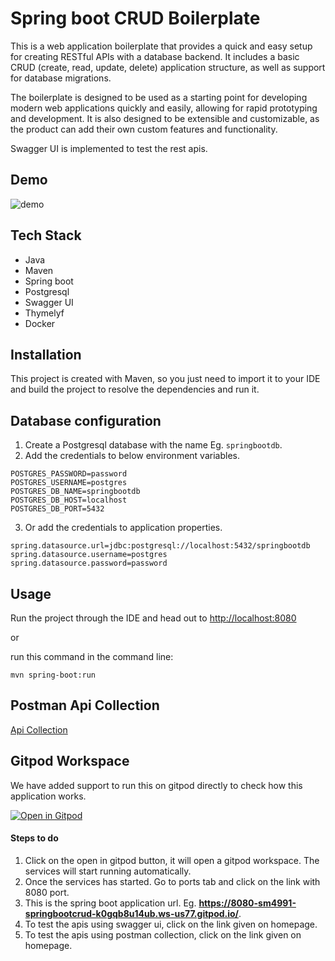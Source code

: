 # Spring boot CRUD Boilerplate
This is a web application boilerplate that provides a quick and easy setup for creating RESTful APIs with a database backend. It includes a basic CRUD (create, read, update, delete) application structure, as well as support for database migrations. 

The boilerplate is designed to be used as a starting point for developing modern web applications quickly and easily, allowing for rapid prototyping and development. It is also designed to be extensible and customizable, as the product can add their own custom features and functionality.

Swagger UI is implemented to test the rest apis.

## Demo
![demo](src/main/resources/static/images/demo.gif)

## Tech Stack
* Java
* Maven
* Spring boot
* Postgresql
* Swagger UI
* Thymelyf
* Docker

## Installation
This project is created with Maven, so you just need to import it to your IDE and build the project to resolve the dependencies and run it.

## Database configuration
1. Create a Postgresql database with the name Eg. `springbootdb`.
2. Add the credentials to below environment variables.
```
POSTGRES_PASSWORD=password
POSTGRES_USERNAME=postgres
POSTGRES_DB_NAME=springbootdb
POSTGRES_DB_HOST=localhost
POSTGRES_DB_PORT=5432
```
3. Or add the credentials to application properties.
```
spring.datasource.url=jdbc:postgresql://localhost:5432/springbootdb
spring.datasource.username=postgres
spring.datasource.password=password
```

## Usage
Run the project through the IDE and head out to [http://localhost:8080](http://localhost:8080)

or

run this command in the command line:
```
mvn spring-boot:run
```

## Postman Api Collection 
[Api Collection](https://documenter.getpostman.com/view/24715336/2s8Yt1sV6s)

## Gitpod Workspace
We have added support to run this on gitpod directly to check how this application works.

[![Open in Gitpod](https://gitpod.io/button/open-in-gitpod.svg)](https://gitpod.io/#https://github.com/SM4991/springboot-crud/blob/master/install.gitpod.sh)

#### Steps to do
1. Click on the open in gitpod button, it will open a gitpod workspace. The services will start running automatically.
2. Once the services has started. Go to ports tab and click on the link with 8080 port.
3. This is the spring boot application url. Eg. **https://8080-sm4991-springbootcrud-k0gqb8u14ub.ws-us77.gitpod.io/**.
4. To test the apis using swagger ui, click on the link given on homepage.
5. To test the apis using postman collection, click on the link given on homepage.
